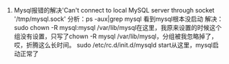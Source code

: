 1. Mysql报错的解决'Can't connect to local MySQL server through socket '/tmp/mysql.sock'
分析：ps -aux|grep mysql 看到mysql根本没启动
解决：sudo chown -R mysql:mysql /var/lib/mysql在这里，我原来设置的时候这个组没有设置，只写了chown -R mysql /var/lib/mysql，分组被我忽略掉了，哎，折腾这么长时间。
sudo  /etc/rc.d/init.d/mysqld start从这里，mysql启动正常了
